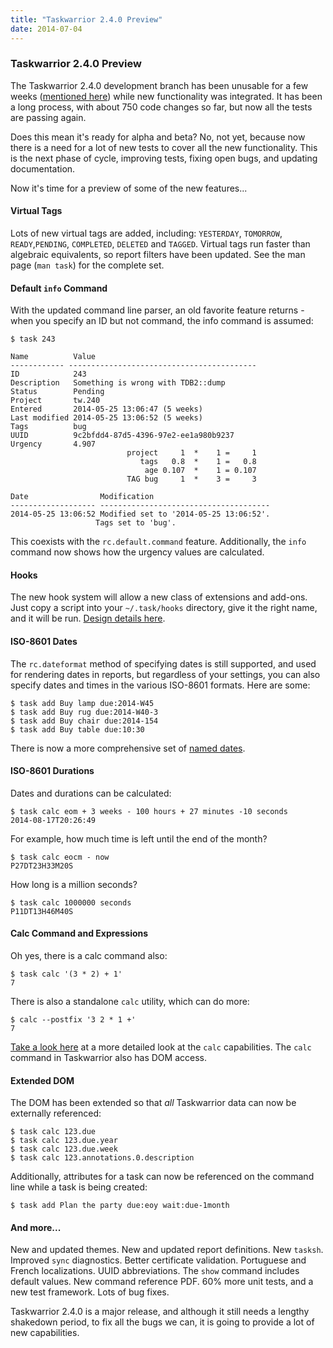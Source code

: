 ```yaml
---
title: "Taskwarrior 2.4.0 Preview"
date: 2014-07-04
---
```


### Taskwarrior 2.4.0 Preview 

The Taskwarrior 2.4.0 development branch has been unusable for a few weeks
([mentioned here](../news.20140524/)) while new functionality was integrated.
It has been a long process, with about 750 code changes so far, but now all the tests are passing again.

Does this mean it's ready for alpha and beta? No, not yet, because now there is a need for a lot of new tests to cover all the new functionality.
This is the next phase of cycle, improving tests, fixing open bugs, and updating documentation.

Now it's time for a preview of some of the new features...

#### Virtual Tags

Lots of new virtual tags are added, including: `YESTERDAY`, `TOMORROW`, `READY`,`PENDING`, `COMPLETED`, `DELETED` and `TAGGED`. Virtual tags run faster than algebraic equivalents, so report filters have been updated.
See the man page (`man task`) for the complete set.

#### Default `info` Command

With the updated command line parser, an old favorite feature returns - when you specify an ID but not command, the info command is assumed:

 ```
$ task 243

Name          Value
------------­ ------------------------------------------
ID            243
Description   Something is wrong with TDB2::dump
Status        Pending
Project       tw.240
Entered       2014-05-25 13:06:47 (5 weeks)
Last modified 2014-05-25 13:06:52 (5 weeks)
Tags          bug
UUID          9c2bfdd4-87d5-4396-97e2-ee1a980b9237
Urgency       4.907
                           project     1  *    1 =     1
                              tags   0.8  *    1 =   0.8
                               age 0.107  *    1 = 0.107
                           TAG bug     1  *    3 =     3

Date                Modification
------------------- --------------------------------------
2014-05-25 13:06:52 Modified set to '2014-05-25 13:06:52'.
                    Tags set to 'bug'.
```

This coexists with the `rc.default.command` feature.
Additionally, the `info` command now shows how the urgency values are calculated.

#### Hooks

The new hook system will allow a new class of extensions and add-ons.
Just copy a script into your `~/.task/hooks` directory, give it the right name, and it will be run. [Design details here](../../docs/hooks/).

#### ISO-8601 Dates

The `rc.dateformat` method of specifying dates is still supported, and used for rendering dates in reports, but regardless of your settings, you can also specify dates and times in the various ISO-8601 formats.
Here are some:

```
$ task add Buy lamp due:2014-W45
$ task add Buy rug due:2014-W40-3
$ task add Buy chair due:2014-154
$ task add Buy table due:10:30
```

There is now a more comprehensive set of [named dates](../../docs/dates/).

#### ISO-8601 Durations

Dates and durations can be calculated:

```
$ task calc eom + 3 weeks - 100 hours + 27 minutes -10 seconds
2014-08-17T20:26:49
```

For example, how much time is left until the end of the month?

```
$ task calc eocm - now
P27DT23H33M20S
```

How long is a million seconds?

```
$ task calc 1000000 seconds
P11DT13H46M40S
```

#### Calc Command and Expressions

Oh yes, there is a calc command also:

```
$ task calc '(3 * 2) + 1'
7
```

There is also a standalone `calc` utility, which can do more:

```
$ calc --postfix '3 2 * 1 +'
7
```

[Take a look here](../../docs/commands/calc/) at a more detailed look at the `calc` capabilities.
The `calc` command in Taskwarrior also has DOM access.

#### Extended DOM

The DOM has been extended so that *all* Taskwarrior data can now be externally referenced:

```
$ task calc 123.due
$ task calc 123.due.year
$ task calc 123.due.week
$ task calc 123.annotations.0.description
```

Additionally, attributes for a task can now be referenced on the command line while a task is being created:

```
$ task add Plan the party due:eoy wait:due-1month
```

#### And more...

New and updated themes.
New and updated report definitions.
New `tasksh`.
Improved `sync` diagnostics.
Better certificate validation.
Portuguese and French localizations.
UUID abbreviations.
The `show` command includes default values.
New command reference PDF. 60% more unit tests, and a new test framework.
Lots of bug fixes.

Taskwarrior 2.4.0 is a major release, and although it still needs a lengthy shakedown period, to fix all the bugs we can, it is going to provide a lot of new capabilities.
